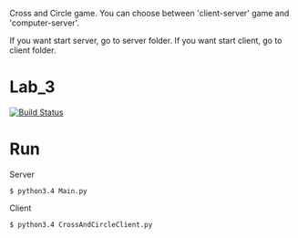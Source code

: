 Cross and Circle game. You can choose between 'client-server' game and 'computer-server'.

If you want start server, go to server folder.
If you want start client, go to client folder.

# Lab_3
[![Build Status](https://travis-ci.org/drzejek/Lab_3.svg?branch=master)](https://travis-ci.org/drzejek/Lab_3)

# Run
Server
```shell
$ python3.4 Main.py
```
Client
```shell
$ python3.4 CrossAndCircleClient.py
